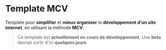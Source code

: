 # Template MCV
Template pour **simplifier** et **mieux organiser** le **développement d'un site internet**, en utilisant la méthode **MCV**.

> Ce template est **actuellement en cours de développement**. Une **beta** devrait sortir d'ici **quelques jours**.
